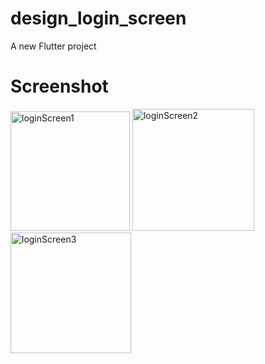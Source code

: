 # design_login_screen

A new Flutter project

# Screenshot


<img width="191" alt="loginScreen1" src="https://github.com/user-attachments/assets/a919a817-4f1c-45be-a8b0-3a6e32b0107d">


<img width="195" alt="loginScreen2" src="https://github.com/user-attachments/assets/abd96208-f3ba-4b6d-a685-063dba8868da">


<img width="193" alt="loginScreen3" src="https://github.com/user-attachments/assets/c443c876-04de-4850-a5ae-abb40b9cc826">
